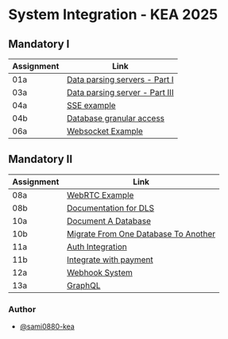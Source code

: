 # System Integration - KEA 2025

## Mandatory I

| Assignment | Link                                                                                                                                             |
| ---------- | ------------------------------------------------------------------------------------------------------------------------------------------------ |
| 01a        | [Data parsing servers - Part I](https://github.com/sami0880-kea/system_integration_course/tree/main/00._Assignments/01._Data_Parser/01._Part_1)  |
| 03a        | [Data parsing server - Part III](https://github.com/sami0880-kea/system_integration_course/tree/main/00._Assignments/01._Data_Parser/03._Part_3) |
| 04a        | [SSE example](https://github.com/sami0880-kea/system_integration_course/tree/main/13._Server-sent_events)                                        |
| 04b        | [Database granular access](https://github.com/sami0880-kea/system_integration_course/tree/main/00._Assignments/04b._database_granular)           |
| 06a        | [Websocket Example](https://github.com/sami0880-kea/system_integration_course/tree/main/14._WebSockets)                                          |

## Mandatory II

| Assignment | Link                                                                                                                                              |
| ---------- | ------------------------------------------------------------------------------------------------------------------------------------------------- |
| 08a        | [WebRTC Example](https://github.com/sami0880-kea/system_integration_course/tree/main/16._WebRTC/02._webrtc_firestore)                             |
| 08b        | [Documentation for DLS](https://github.com/navidmirzad/DLS-ticket-booking-system/tree/main/admin_backend/jsdoc)                                   |
| 10a        | [Document A Database](https://github.com/sami0880-kea/system_integration_course/tree/main/17._Database_Migrations)                                |
| 10b        | [Migrate From One Database To Another](https://github.com/sami0880-kea/system_integration_course/tree/main/17._Database_Migrations/03._migration) |
| 11a        | [Auth Integration](https://github.com/sami0880-kea/system_integration_course/tree/main/00._Assignments/11a._auth_integration)                     |
| 11b        | [Integrate with payment](https://github.com/sami0880-kea/system_integration_course/tree/main/00._Assignments/11b._integrate-payment)              |
| 12a        | [Webhook System](https://github.com/sami0880-kea/system_integration_course/tree/main/00._Assignments/12a._webhook_system)                         |
| 13a        | [GraphQL](https://github.com/sami0880-kea/system_integration_course/tree/main/00._Assignments/13a._GraphQL)                                       |

### Author

- [@sami0880-kea](https://www.github.com/sami0880-kea)
